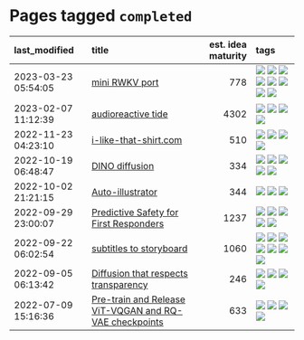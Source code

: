 # Pages tagged `completed`

|last_modified|title|est. idea maturity|tags
|:---|:---|---:|:---|
|2023-03-23 05:54:05|[mini RWKV port](../rust_rwkv.md)|778|[![](https://img.shields.io/badge/tag-RNN-abf295)](../tags/RNN.md) [![](https://img.shields.io/badge/tag-completed-12f6d5)](../tags/completed.md) [![](https://img.shields.io/badge/tag-experimental-aa21fc)](../tags/experimental.md) [![](https://img.shields.io/badge/tag-ggml-97a75e)](../tags/ggml.md) [![](https://img.shields.io/badge/tag-mobilenet-29349d)](../tags/mobilenet.md) [![](https://img.shields.io/badge/tag-model_compression-50c04b)](../tags/model_compression.md) [![](https://img.shields.io/badge/tag-tooling-1043a5)](../tags/tooling.md) [![](https://img.shields.io/badge/tag-wip-c4c41f)](../tags/wip.md)|
|2023-02-07 11:12:39|[audioreactive tide](../audioreactive_tide.md)|4302|[![](https://img.shields.io/badge/tag-animation-752fd7)](../tags/animation.md) [![](https://img.shields.io/badge/tag-completed-12f6d5)](../tags/completed.md) [![](https://img.shields.io/badge/tag-experimental-aa21fc)](../tags/experimental.md) [![](https://img.shields.io/badge/tag-publication-4db4d2)](../tags/publication.md)|
|2022-11-23 04:23:10|[i-like-that-shirt.com](../ilikethatshirt.com.md)|510|[![](https://img.shields.io/badge/tag-accessibility-d5ffe)](../tags/accessibility.md) [![](https://img.shields.io/badge/tag-completed-12f6d5)](../tags/completed.md) [![](https://img.shields.io/badge/tag-publicgood-12eec5)](../tags/publicgood.md) [![](https://img.shields.io/badge/tag-tooling-1043a5)](../tags/tooling.md)|
|2022-10-19 06:48:47|[DINO diffusion](../DINO-diffusion.md)|334|[![](https://img.shields.io/badge/tag-completed-12f6d5)](../tags/completed.md) [![](https://img.shields.io/badge/tag-experimental-aa21fc)](../tags/experimental.md) [![](https://img.shields.io/badge/tag-nerf-b4243e)](../tags/nerf.md) [![](https://img.shields.io/badge/tag-tooling-1043a5)](../tags/tooling.md) [![](https://img.shields.io/badge/tag-wip-c4c41f)](../tags/wip.md)|
|2022-10-02 21:21:15|[Auto-illustrator](../auto-illustrator.md)|344|[![](https://img.shields.io/badge/tag-completed-12f6d5)](../tags/completed.md) [![](https://img.shields.io/badge/tag-prompting-f14da)](../tags/prompting.md) [![](https://img.shields.io/badge/tag-tooling-1043a5)](../tags/tooling.md)|
|2022-09-29 23:00:07|[Predictive Safety for First Responders](../safety-officer.md)|1237|[![](https://img.shields.io/badge/tag-completed-12f6d5)](../tags/completed.md) [![](https://img.shields.io/badge/tag-dataset-48fb29)](../tags/dataset.md) [![](https://img.shields.io/badge/tag-publication-4db4d2)](../tags/publication.md) [![](https://img.shields.io/badge/tag-publicgood-12eec5)](../tags/publicgood.md) [![](https://img.shields.io/badge/tag-wip-c4c41f)](../tags/wip.md)|
|2022-09-22 06:02:54|[subtitles to storyboard](../subtitles-to-storyboard.md)|1060|[![](https://img.shields.io/badge/tag-accessibility-d5ffe)](../tags/accessibility.md) [![](https://img.shields.io/badge/tag-animation-752fd7)](../tags/animation.md) [![](https://img.shields.io/badge/tag-completed-12f6d5)](../tags/completed.md) [![](https://img.shields.io/badge/tag-opensource-a68128)](../tags/opensource.md) [![](https://img.shields.io/badge/tag-prompting-f14da)](../tags/prompting.md) [![](https://img.shields.io/badge/tag-tooling-1043a5)](../tags/tooling.md) [![](https://img.shields.io/badge/tag-wip-c4c41f)](../tags/wip.md)|
|2022-09-05 06:13:42|[Diffusion that respects transparency](../diffusion-that-respects-transparency.md)|246|[![](https://img.shields.io/badge/tag-completed-12f6d5)](../tags/completed.md) [![](https://img.shields.io/badge/tag-diffusion-3b18a)](../tags/diffusion.md) [![](https://img.shields.io/badge/tag-image_processing-dad82b)](../tags/image_processing.md) [![](https://img.shields.io/badge/tag-transparency-957448)](../tags/transparency.md)|
|2022-07-09 15:16:36|[Pre-train and Release ViT-VQGAN and RQ-VAE checkpoints](../pretrained_vit-vqgan_checkpoints.md)|633|[![](https://img.shields.io/badge/tag-completed-12f6d5)](../tags/completed.md) [![](https://img.shields.io/badge/tag-dataset-48fb29)](../tags/dataset.md) [![](https://img.shields.io/badge/tag-prompting-f14da)](../tags/prompting.md) [![](https://img.shields.io/badge/tag-tooling-1043a5)](../tags/tooling.md)|